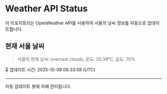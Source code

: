 
# Weather API Status

이 리포지토리는 OpenWeather API를 사용하여 서울의 날씨 정보를 자동으로 업데이트합니다.

## 현재 서울 날씨
> 서울의 현재 날씨: overcast clouds, 온도: 20.39°C, 습도: 70%

⏳ 업데이트 시간: 2025-10-09 08:33:59 (UTC)

---
자동 업데이트 봇에 의해 관리됩니다.
